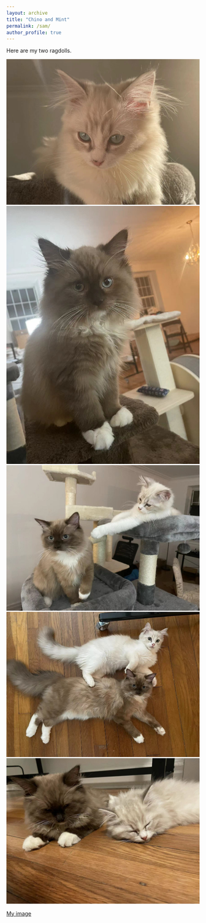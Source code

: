 ```yaml
---
layout: archive
title: "Chino and Mint"
permalink: /sam/
author_profile: true
---
```


<!--  -->

Here are my two ragdolls.

<img src="https://github.com/MexicaneCola/MexicaneCola.github.io/blob/main/images/WechatIMG5.JPEG" class="img-responsive" alt=""> </div>
<img src="https://github.com/MexicaneCola/MexicaneCola.github.io/blob/main/images/WechatIMG7.JPEG" class="img-responsive" alt=""> </div>
<img src="https://github.com/MexicaneCola/MexicaneCola.github.io/blob/main/images/WechatIMG3.JPEG" class="img-responsive" alt=""> </div>
<img src="https://github.com/MexicaneCola/MexicaneCola.github.io/blob/main/images/WechatIMG4.JPEG" class="img-responsive" alt=""> </div>
<img src="https://github.com/MexicaneCola/MexicaneCola.github.io/blob/main/images/WechatIMG6.JPEG" class="img-responsive" alt=""> </div>
  
[My image](mexicanecola.github.com/MexicaneCola/MexicaneCola.github.io/blob/main/images/WechatIMG5.jpeg)
